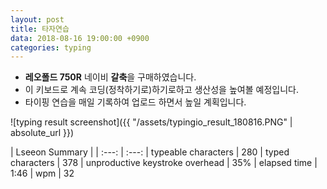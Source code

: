 ```yaml
---
layout: post
title: 타자연습
data: 2018-08-16 19:00:00 +0900
categories: typing
---
```

* **레오폴드 750R** 네이비 **갈축**을 구매하였습니다.
* 이 키보드로 계속 코딩(정착하기로)하기로하고 생산성을 높여볼 예정입니다.
* 타이핑 연습을 매일 기록하여 업로드 하면서 높일 계획입니다.

![typing result screenshot]({{ "/assets/typingio_result_180816.PNG" | absolute_url  }})

| Lseeon Summary |
| :---: | :---:
| typeable characters | 280
| typed characters | 378
| unproductive keystroke overhead | 35%
| elapsed time | 1:46
| wpm | 32
